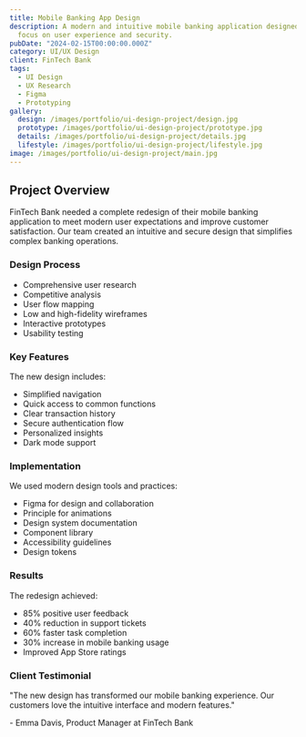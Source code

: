 ```yaml
---
title: Mobile Banking App Design
description: A modern and intuitive mobile banking application designed with
  focus on user experience and security.
pubDate: "2024-02-15T00:00:00.000Z"
category: UI/UX Design
client: FinTech Bank
tags:
  - UI Design
  - UX Research
  - Figma
  - Prototyping
gallery:
  design: /images/portfolio/ui-design-project/design.jpg
  prototype: /images/portfolio/ui-design-project/prototype.jpg
  details: /images/portfolio/ui-design-project/details.jpg
  lifestyle: /images/portfolio/ui-design-project/lifestyle.jpg
image: /images/portfolio/ui-design-project/main.jpg
---
```


## Project Overview

FinTech Bank needed a complete redesign of their mobile banking application to meet modern user expectations and improve customer satisfaction. Our team created an intuitive and secure design that simplifies complex banking operations.

### Design Process

- Comprehensive user research
- Competitive analysis
- User flow mapping
- Low and high-fidelity wireframes
- Interactive prototypes
- Usability testing

### Key Features

The new design includes:
- Simplified navigation
- Quick access to common functions
- Clear transaction history
- Secure authentication flow
- Personalized insights
- Dark mode support

### Implementation

We used modern design tools and practices:
- Figma for design and collaboration
- Principle for animations
- Design system documentation
- Component library
- Accessibility guidelines
- Design tokens

### Results

The redesign achieved:
- 85% positive user feedback
- 40% reduction in support tickets
- 60% faster task completion
- 30% increase in mobile banking usage
- Improved App Store ratings

### Client Testimonial

"The new design has transformed our mobile banking experience. Our customers love the intuitive interface and modern features."

\- Emma Davis, Product Manager at FinTech Bank